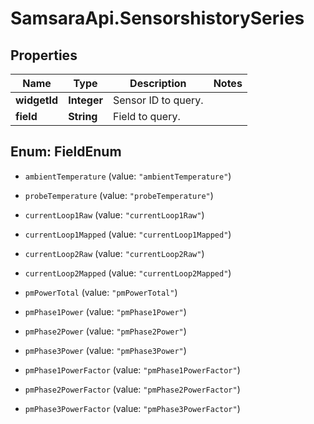 # SamsaraApi.SensorshistorySeries

## Properties
Name | Type | Description | Notes
------------ | ------------- | ------------- | -------------
**widgetId** | **Integer** | Sensor ID to query. | 
**field** | **String** | Field to query. | 


<a name="FieldEnum"></a>
## Enum: FieldEnum


* `ambientTemperature` (value: `"ambientTemperature"`)

* `probeTemperature` (value: `"probeTemperature"`)

* `currentLoop1Raw` (value: `"currentLoop1Raw"`)

* `currentLoop1Mapped` (value: `"currentLoop1Mapped"`)

* `currentLoop2Raw` (value: `"currentLoop2Raw"`)

* `currentLoop2Mapped` (value: `"currentLoop2Mapped"`)

* `pmPowerTotal` (value: `"pmPowerTotal"`)

* `pmPhase1Power` (value: `"pmPhase1Power"`)

* `pmPhase2Power` (value: `"pmPhase2Power"`)

* `pmPhase3Power` (value: `"pmPhase3Power"`)

* `pmPhase1PowerFactor` (value: `"pmPhase1PowerFactor"`)

* `pmPhase2PowerFactor` (value: `"pmPhase2PowerFactor"`)

* `pmPhase3PowerFactor` (value: `"pmPhase3PowerFactor"`)




